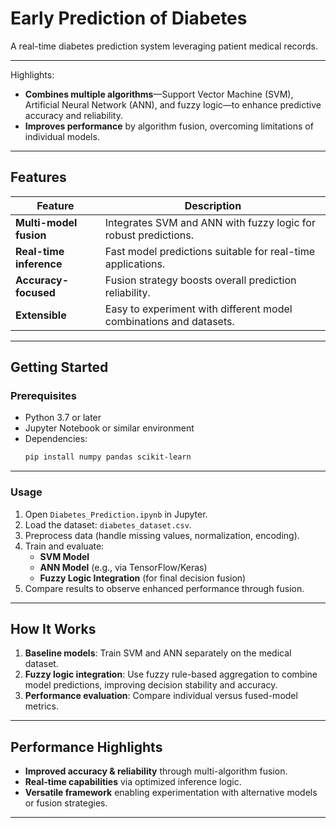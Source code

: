 # Early Prediction of Diabetes

A real-time diabetes prediction system leveraging patient medical records.

---

 Highlights:
- **Combines multiple algorithms**—Support Vector Machine (SVM), Artificial Neural Network (ANN), and fuzzy logic—to enhance predictive accuracy and reliability.
- **Improves performance** by algorithm fusion, overcoming limitations of individual models.

---

##  Features

| Feature | Description |
|--------|-------------|
| **Multi-model fusion** | Integrates SVM and ANN with fuzzy logic for robust predictions. |
| **Real-time inference** | Fast model predictions suitable for real-time applications. |
| **Accuracy-focused** | Fusion strategy boosts overall prediction reliability. |
| **Extensible** | Easy to experiment with different model combinations and datasets. |

---

##  Getting Started

### Prerequisites

- Python 3.7 or later  
- Jupyter Notebook or similar environment  
- Dependencies:  
  ```bash
  pip install numpy pandas scikit-learn
  ```

---

### Usage

1. Open `Diabetes_Prediction.ipynb` in Jupyter.
2. Load the dataset: `diabetes_dataset.csv`.
3. Preprocess data (handle missing values, normalization, encoding).
4. Train and evaluate:
   - **SVM Model**
   - **ANN Model** (e.g., via TensorFlow/Keras)
   - **Fuzzy Logic Integration** (for final decision fusion)
5. Compare results to observe enhanced performance through fusion.

---

##  How It Works

1. **Baseline models**: Train SVM and ANN separately on the medical dataset.
2. **Fuzzy logic integration**: Use fuzzy rule-based aggregation to combine model predictions, improving decision stability and accuracy.
3. **Performance evaluation**: Compare individual versus fused-model metrics.

---

##  Performance Highlights

- **Improved accuracy & reliability** through multi-algorithm fusion.
- **Real-time capabilities** via optimized inference logic.
- **Versatile framework** enabling experimentation with alternative models or fusion strategies.

---
